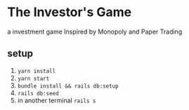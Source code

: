 # The Investor's Game

a investment game Inspired by Monopoly and Paper Trading

## setup

1. `yarn install`
2. `yarn start`
3. `bundle install && rails db:setup`
4. `rails db:seed`
5. in another terminal `rails s`
